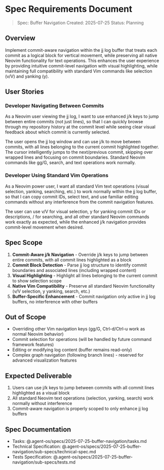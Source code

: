 # Spec Requirements Document

> Spec: Buffer Navigation
> Created: 2025-07-25
> Status: Planning

## Overview

Implement commit-aware navigation within the jj log buffer that treats each commit as a logical block for vertical movement, while preserving all native Neovim functionality for text operations. This enhances the user experience by providing intuitive commit-level navigation with visual highlighting, while maintaining full compatibility with standard Vim commands like selection (v/V) and yanking (y).

## User Stories

### Developer Navigating Between Commits

As a Neovim user viewing the jj log, I want to use enhanced j/k keys to jump between entire commits (not just lines), so that I can quickly browse through my repository history at the commit level while seeing clear visual feedback about which commit is currently selected.

The user opens the jj log window and can use j/k to move between commits, with all lines belonging to the current commit highlighted together. The cursor intelligently jumps to the next/previous commit, skipping over wrapped lines and focusing on commit boundaries. Standard Neovim commands like gg/G, search, and text operations work normally.

### Developer Using Standard Vim Operations

As a Neovim power user, I want all standard Vim text operations (visual selection, yanking, searching, etc.) to work normally within the jj log buffer, so that I can copy commit IDs, select text, and use familiar editing commands without any interference from the commit navigation features.

The user can use v/V for visual selection, y for yanking commit IDs or descriptions, / for searching, and all other standard Neovim commands work exactly as expected, while the enhanced j/k navigation provides commit-level movement when desired.

## Spec Scope

1. **Commit-Aware j/k Navigation** - Override j/k keys to jump between entire commits, with all commit lines highlighted as a block
2. **Commit Block Detection** - Parse jj log structure to identify commit boundaries and associated lines (including wrapped content)
3. **Visual Highlighting** - Highlight all lines belonging to the current commit to show selection scope
4. **Native Vim Compatibility** - Preserve all standard Neovim functionality (v/V selection, y yanking, search, etc.) 
5. **Buffer-Specific Enhancement** - Commit navigation only active in jj log buffers, no interference with other buffers

## Out of Scope

- Overriding other Vim navigation keys (gg/G, Ctrl-d/Ctrl-u work as normal Neovim behavior)
- Commit selection for operations (will be handled by future command framework features)  
- Editing or modifying log content (buffer remains read-only)
- Complex graph navigation (following branch lines) - reserved for advanced visualization features

## Expected Deliverable

1. Users can use j/k keys to jump between commits with all commit lines highlighted as a visual block
2. All standard Neovim text operations (selection, yanking, search) work normally without interference
3. Commit-aware navigation is properly scoped to only enhance jj log buffers

## Spec Documentation

- Tasks: @.agent-os/specs/2025-07-25-buffer-navigation/tasks.md
- Technical Specification: @.agent-os/specs/2025-07-25-buffer-navigation/sub-specs/technical-spec.md
- Tests Specification: @.agent-os/specs/2025-07-25-buffer-navigation/sub-specs/tests.md